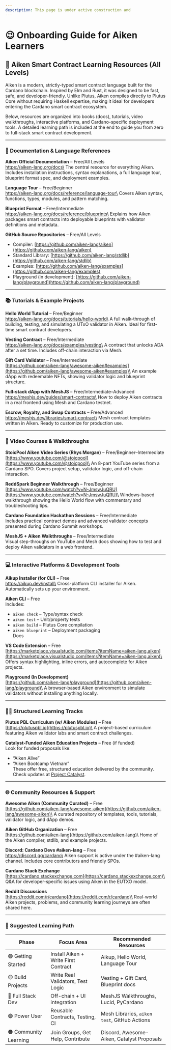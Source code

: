 ```yaml
---
description: This page is under active construction and
---
```


# 😉 Onboarding Guide for Aiken Learners

## 📘 Aiken Smart Contract Learning Resources (All Levels)

Aiken is a modern, strictly-typed smart contract language built for the Cardano blockchain. Inspired by Elm and Rust, it was designed to be fast, safe, and developer-friendly. Unlike Plutus, Aiken compiles directly to Plutus Core without requiring Haskell expertise, making it ideal for developers entering the Cardano smart contract ecosystem.

Below, resources are organized into books (docs), tutorials, video walkthroughs, interactive platforms, and Cardano-specific deployment tools. A detailed learning path is included at the end to guide you from zero to full-stack smart contract development.

***

### 📘 Documentation & Language References

**Aiken Official Documentation** – Free/All Levels\
https://aiken-lang.org/docs\
The central resource for everything Aiken. Includes installation instructions, syntax explanations, a full language tour, blueprint format spec, and deployment examples.

**Language Tour** – Free/Beginner\
https://aiken-lang.org/docs/reference/language-tour\
Covers Aiken syntax, functions, types, modules, and pattern matching.

**Blueprint Format** – Free/Intermediate\
https://aiken-lang.org/docs/reference/blueprints\
Explains how Aiken packages smart contracts into deployable blueprints with validator definitions and metadata.

**GitHub Source Repositories** – Free/All Levels

* Compiler: [https://github.com/aiken-lang/aiken](https://github.com/aiken-lang/aiken)
* Standard Library: [https://github.com/aiken-lang/stdlib](https://github.com/aiken-lang/stdlib)
* Examples: [https://github.com/aiken-lang/examples](https://github.com/aiken-lang/examples)
* Playground (in development): [https://github.com/aiken-lang/playground](https://github.com/aiken-lang/playground)

***

### 📚 Tutorials & Example Projects

**Hello World Tutorial** – Free/Beginner\
https://aiken-lang.org/docs/tutorials/hello-world\
A full walk-through of building, testing, and simulating a UTxO validator in Aiken. Ideal for first-time smart contract developers.

**Vesting Contract** – Free/Intermediate\
https://aiken-lang.org/docs/examples/vesting\
A contract that unlocks ADA after a set time. Includes off-chain interaction via Mesh.

**Gift Card Validator** – Free/Intermediate\
[https://github.com/aiken-lang/awesome-aiken#examples](https://github.com/aiken-lang/awesome-aiken#examples)\
An example dApp with redeemable NFTs, showing validator logic and blueprint structure.

**Full-stack dApp with MeshJS** – Free/Intermediate–Advanced\
https://meshjs.dev/guides/smart-contracts\
How to deploy Aiken contracts in a real frontend using Mesh and Cardano testnet.

**Escrow, Royalty, and Swap Contracts** – Free/Advanced\
https://meshjs.dev/libraries/smart-contract\
Mesh contract templates written in Aiken. Ready to customize for production use.

***

### 🎥 Video Courses & Walkthroughs

**StoicPool Aiken Video Series (Rhys Morgan)** – Free/Beginner–Intermediate\
[https://www.youtube.com/@stoicpool](https://www.youtube.com/@stoicpool)\
An 8-part YouTube series from a Cardano SPO. Covers project setup, validator logic, and off-chain interaction.

**ReddSpark Beginner Walkthrough** – Free/Beginner\
[https://www.youtube.com/watch?v=N-JmswJuQRU](https://www.youtube.com/watch?v=N-JmswJuQRU)\
Windows-based walkthrough showing the Hello World flow with commentary and troubleshooting tips.

**Cardano Foundation Hackathon Sessions** – Free/Intermediate\
Includes practical contract demos and advanced validator concepts presented during Cardano Summit workshops.

**MeshJS + Aiken Walkthroughs** – Free/Intermediate\
Visual step-throughs on YouTube and Mesh docs showing how to test and deploy Aiken validators in a web frontend.

***

### 💻 Interactive Platforms & Development Tools

**Aikup Installer (for CLI)** – Free\
https://aikup.dev/install\
Cross-platform CLI installer for Aiken. Automatically sets up your environment.

**Aiken CLI** – Free\
Includes:

* `aiken check` – Type/syntax check
* `aiken test` – Unit/property tests
* `aiken build` – Plutus Core compilation
* `aiken blueprint` – Deployment packaging\
  Docs

**VS Code Extension** – Free\
[https://marketplace.visualstudio.com/items?itemName=aiken-lang.aiken](https://marketplace.visualstudio.com/items?itemName=aiken-lang.aiken)\
Offers syntax highlighting, inline errors, and autocomplete for Aiken projects.

**Playground (In Development)**\
[https://github.com/aiken-lang/playground](https://github.com/aiken-lang/playground)\
A browser-based Aiken environment to simulate validators without installing anything locally.

***

### 🧑‍🏫 Structured Learning Tracks

**Plutus PBL Curriculum (w/ Aiken Modules)** – Free\
[https://plutuspbl.io](https://plutuspbl.io)\
A project-based curriculum featuring Aiken validator labs and smart contract challenges.

**Catalyst-Funded Aiken Education Projects** – Free (if funded)\
Look for funded proposals like:

* “Aiken Alive”
* “Aiken Bootcamp Vietnam”\
  These offer free, structured education delivered by the community. Check updates at [Project Catalyst](https://projectcatalyst.io).

***

### 🌐 Community Resources & Support

**Awesome Aiken (Community Curated)** – Free\
[https://github.com/aiken-lang/awesome-aiken](https://github.com/aiken-lang/awesome-aiken)\
A curated repository of templates, tools, tutorials, validator logic, and dApp demos.

**Aiken GitHub Organization** – Free\
[https://github.com/aiken-lang](https://github.com/aiken-lang)\
Home of the Aiken compiler, stdlib, and example projects.

**Discord: Cardano Devs #aiken-lang** – Free\
https://discord.gg/cardano\
Aiken support is active under the #aiken-lang channel. Includes core contributors and friendly SPOs.

**Cardano Stack Exchange**\
[https://cardano.stackexchange.com](https://cardano.stackexchange.com)\
Q\&A for developer-specific issues using Aiken in the EUTXO model.

**Reddit Discussions**\
[https://reddit.com/r/cardano](https://reddit.com/r/cardano)\
Real-world Aiken projects, problems, and community learning journeys are often shared here.

***

### 🧭 Suggested Learning Path

| Phase                 | Focus Area                           | Recommended Resources                        |
| --------------------- | ------------------------------------ | -------------------------------------------- |
| 🟢 Getting Started    | Install Aiken + Write First Contract | Aikup, Hello World, Language Tour            |
| 🟡 Build Projects     | Write Real Validators, Test Logic    | Vesting + Gift Card, Blueprint docs          |
| 🔵 Full Stack Dev     | Off-chain + UI integration           | MeshJS Walkthroughs, Lucid, PyCardano        |
| 🟣 Power User         | Reusable Contracts, Testing, CI      | Mesh Libraries, `aiken test`, GitHub Actions |
| 🟠 Community Learning | Join Groups, Get Help, Contribute    | Discord, Awesome-Aiken, Catalyst Proposals   |

